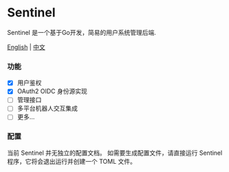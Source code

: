 # Sentinel

Sentinel 是一个基于Go开发，简易的用户系统管理后端.

[English](README.md)  |  [中文](README_zh_hans.md)

### 功能

- [x] 用户鉴权
- [x] OAuth2 OIDC 身份源实现
- [ ] 管理接口
- [ ] 多平台机器人交互集成
- [ ] 更多...

### 配置

当前 Sentinel 并无独立的配置文档。 如需要生成配置文件，请直接运行 Sentinel 程序，它将会退出运行并创建一个 TOML 文件。

